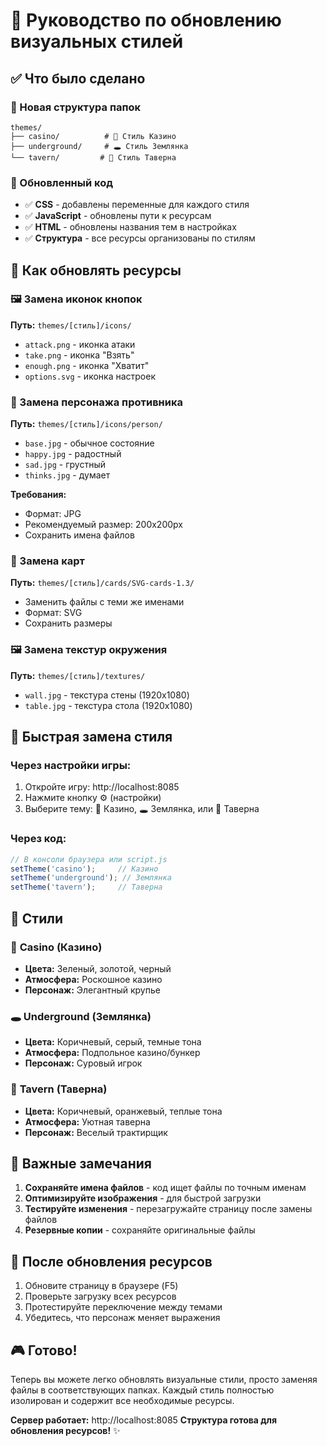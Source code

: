 # 🎨 Руководство по обновлению визуальных стилей

## ✅ Что было сделано

### 📁 Новая структура папок
```
themes/
├── casino/          # 🎰 Стиль Казино
├── underground/     # 🕳️ Стиль Землянка  
└── tavern/         # 🍺 Стиль Таверна
```

### 🔧 Обновленный код
- ✅ **CSS** - добавлены переменные для каждого стиля
- ✅ **JavaScript** - обновлены пути к ресурсам
- ✅ **HTML** - обновлены названия тем в настройках
- ✅ **Структура** - все ресурсы организованы по стилям

## 🎯 Как обновлять ресурсы

### 🖼️ Замена иконок кнопок
**Путь:** `themes/[стиль]/icons/`
- `attack.png` - иконка атаки
- `take.png` - иконка "Взять"
- `enough.png` - иконка "Хватит"
- `options.svg` - иконка настроек

### 👤 Замена персонажа противника
**Путь:** `themes/[стиль]/icons/person/`
- `base.jpg` - обычное состояние
- `happy.jpg` - радостный
- `sad.jpg` - грустный
- `thinks.jpg` - думает

**Требования:**
- Формат: JPG
- Рекомендуемый размер: 200x200px
- Сохранить имена файлов

### 🎴 Замена карт
**Путь:** `themes/[стиль]/cards/SVG-cards-1.3/`
- Заменить файлы с теми же именами
- Формат: SVG
- Сохранить размеры

### 🖼️ Замена текстур окружения
**Путь:** `themes/[стиль]/textures/`
- `wall.jpg` - текстура стены (1920x1080)
- `table.jpg` - текстура стола (1920x1080)

## 🚀 Быстрая замена стиля

### Через настройки игры:
1. Откройте игру: http://localhost:8085
2. Нажмите кнопку ⚙️ (настройки)
3. Выберите тему: 🎰 Казино, 🕳️ Землянка, или 🍺 Таверна

### Через код:
```javascript
// В консоли браузера или script.js
setTheme('casino');     // Казино
setTheme('underground'); // Землянка
setTheme('tavern');     // Таверна
```

## 🎨 Стили

### 🎰 **Casino** (Казино)
- **Цвета:** Зеленый, золотой, черный
- **Атмосфера:** Роскошное казино
- **Персонаж:** Элегантный крупье

### 🕳️ **Underground** (Землянка) 
- **Цвета:** Коричневый, серый, темные тона
- **Атмосфера:** Подпольное казино/бункер
- **Персонаж:** Суровый игрок

### 🍺 **Tavern** (Таверна)
- **Цвета:** Коричневый, оранжевый, теплые тона  
- **Атмосфера:** Уютная таверна
- **Персонаж:** Веселый трактирщик

## 📝 Важные замечания

1. **Сохраняйте имена файлов** - код ищет файлы по точным именам
2. **Оптимизируйте изображения** - для быстрой загрузки
3. **Тестируйте изменения** - перезагружайте страницу после замены файлов
4. **Резервные копии** - сохраняйте оригинальные файлы

## 🔄 После обновления ресурсов

1. Обновите страницу в браузере (F5)
2. Проверьте загрузку всех ресурсов
3. Протестируйте переключение между темами
4. Убедитесь, что персонаж меняет выражения

## 🎮 Готово!

Теперь вы можете легко обновлять визуальные стили, просто заменяя файлы в соответствующих папках. Каждый стиль полностью изолирован и содержит все необходимые ресурсы.

**Сервер работает:** http://localhost:8085
**Структура готова для обновления ресурсов!** ✨

